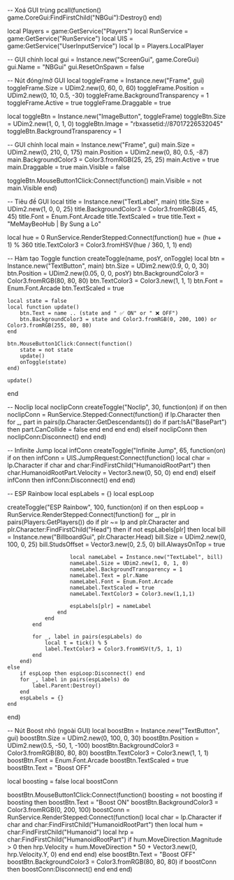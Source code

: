 -- Xoá GUI trùng
pcall(function() game.CoreGui:FindFirstChild("NBGui"):Destroy() end)

local Players = game:GetService("Players")
local RunService = game:GetService("RunService")
local UIS = game:GetService("UserInputService")
local lp = Players.LocalPlayer

-- GUI chính
local gui = Instance.new("ScreenGui", game.CoreGui)
gui.Name = "NBGui"
gui.ResetOnSpawn = false

-- Nút đóng/mở GUI
local toggleFrame = Instance.new("Frame", gui)
toggleFrame.Size = UDim2.new(0, 60, 0, 60)
toggleFrame.Position = UDim2.new(0, 10, 0.5, -30)
toggleFrame.BackgroundTransparency = 1
toggleFrame.Active = true
toggleFrame.Draggable = true

local toggleBtn = Instance.new("ImageButton", toggleFrame)
toggleBtn.Size = UDim2.new(1, 0, 1, 0)
toggleBtn.Image = "rbxassetid://87017226532045"
toggleBtn.BackgroundTransparency = 1

-- GUI chính
local main = Instance.new("Frame", gui)
main.Size = UDim2.new(0, 210, 0, 175)
main.Position = UDim2.new(0, 80, 0.5, -87)
main.BackgroundColor3 = Color3.fromRGB(25, 25, 25)
main.Active = true
main.Draggable = true
main.Visible = false

toggleBtn.MouseButton1Click:Connect(function()
	main.Visible = not main.Visible
end)

-- Tiêu đề GUI
local title = Instance.new("TextLabel", main)
title.Size = UDim2.new(1, 0, 0, 25)
title.BackgroundColor3 = Color3.fromRGB(45, 45, 45)
title.Font = Enum.Font.Arcade
title.TextScaled = true
title.Text = "MeMayBeoHub | By Sung a Lo"

local hue = 0
RunService.RenderStepped:Connect(function()
	hue = (hue + 1) % 360
	title.TextColor3 = Color3.fromHSV(hue / 360, 1, 1)
end)

-- Hàm tạo Toggle
function createToggle(name, posY, onToggle)
	local btn = Instance.new("TextButton", main)
	btn.Size = UDim2.new(0.9, 0, 0, 30)
	btn.Position = UDim2.new(0.05, 0, 0, posY)
	btn.BackgroundColor3 = Color3.fromRGB(80, 80, 80)
	btn.TextColor3 = Color3.new(1, 1, 1)
	btn.Font = Enum.Font.Arcade
	btn.TextScaled = true

	local state = false
	local function update()
		btn.Text = name .. (state and " ✅ ON" or " ❌ OFF")
		btn.BackgroundColor3 = state and Color3.fromRGB(0, 200, 100) or Color3.fromRGB(255, 80, 80)
	end

	btn.MouseButton1Click:Connect(function()
		state = not state
		update()
		onToggle(state)
	end)

	update()
end

-- Noclip
local noclipConn
createToggle("Noclip", 30, function(on)
	if on then
		noclipConn = RunService.Stepped:Connect(function()
			if lp.Character then
				for _, part in pairs(lp.Character:GetDescendants()) do
					if part:IsA("BasePart") then
						part.CanCollide = false
					end
				end
			end
		end)
	elseif noclipConn then
		noclipConn:Disconnect()
	end
end)

-- Infinite Jump
local infConn
createToggle("Infinite Jump", 65, function(on)
	if on then
		infConn = UIS.JumpRequest:Connect(function()
			local char = lp.Character
			if char and char:FindFirstChild("HumanoidRootPart") then
				char.HumanoidRootPart.Velocity = Vector3.new(0, 50, 0)
			end
		end)
	elseif infConn then
		infConn:Disconnect()
	end
end)

-- ESP Rainbow
local espLabels = {}
local espLoop

createToggle("ESP Rainbow", 100, function(on)
	if on then
		espLoop = RunService.RenderStepped:Connect(function()
			for _, plr in pairs(Players:GetPlayers()) do
				if plr ~= lp and plr.Character and plr.Character:FindFirstChild("Head") then
					if not espLabels[plr] then
						local bill = Instance.new("BillboardGui", plr.Character.Head)
						bill.Size = UDim2.new(0, 100, 0, 25)
						bill.StudsOffset = Vector3.new(0, 2.5, 0)
						bill.AlwaysOnTop = true

						local nameLabel = Instance.new("TextLabel", bill)
						nameLabel.Size = UDim2.new(1, 0, 1, 0)
						nameLabel.BackgroundTransparency = 1
						nameLabel.Text = plr.Name
						nameLabel.Font = Enum.Font.Arcade
						nameLabel.TextScaled = true
						nameLabel.TextColor3 = Color3.new(1,1,1)

						espLabels[plr] = nameLabel
					end
				end
			end

			for _, label in pairs(espLabels) do
				local t = tick() % 5
				label.TextColor3 = Color3.fromHSV(t/5, 1, 1)
			end
		end)
	else
		if espLoop then espLoop:Disconnect() end
		for _, label in pairs(espLabels) do
			label.Parent:Destroy()
		end
		espLabels = {}
	end
end)

-- Nút Boost nhỏ (ngoài GUI)
local boostBtn = Instance.new("TextButton", gui)
boostBtn.Size = UDim2.new(0, 100, 0, 30)
boostBtn.Position = UDim2.new(0.5, -50, 1, -100)
boostBtn.BackgroundColor3 = Color3.fromRGB(80, 80, 80)
boostBtn.TextColor3 = Color3.new(1, 1, 1)
boostBtn.Font = Enum.Font.Arcade
boostBtn.TextScaled = true
boostBtn.Text = "Boost OFF"

local boosting = false
local boostConn

boostBtn.MouseButton1Click:Connect(function()
	boosting = not boosting
	if boosting then
		boostBtn.Text = "Boost ON"
		boostBtn.BackgroundColor3 = Color3.fromRGB(0, 200, 100)
		boostConn = RunService.RenderStepped:Connect(function()
			local char = lp.Character
			if char and char:FindFirstChild("HumanoidRootPart") then
				local hum = char:FindFirstChild("Humanoid")
				local hrp = char:FindFirstChild("HumanoidRootPart")
				if hum.MoveDirection.Magnitude > 0 then
					hrp.Velocity = hum.MoveDirection * 50 + Vector3.new(0, hrp.Velocity.Y, 0)
				end
			end
		end)
	else
		boostBtn.Text = "Boost OFF"
		boostBtn.BackgroundColor3 = Color3.fromRGB(80, 80, 80)
		if boostConn then boostConn:Disconnect() end
	end
end)
